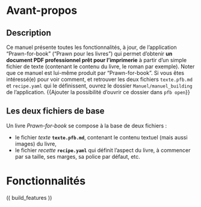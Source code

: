 # Avant-propos

## Description
Ce manuel présente toutes les fonctionnalités, à jour, de l’application “Prawn-for-book” (“Prawn pour les livres”) qui permet d’obtenir **un document PDF professionnel prêt pour l’imprimerie** à partir d’un simple fichier de texte (contenant le contenu du livre, le roman par exemple).
Noter que ce manuel est lui-même produit par “Prawn-for-book”. Si vous êtes intéressé(e) pour voir comment, et retrouver les deux fichiers `texte.pfb.md` et `recipe.yaml` qui le définissent, ouvrez le dossier `Manuel/manuel_building` de l’application.
{{Ajouter la possibilité d’ouvrir ce dossier dans `pfb open`}}

## Les deux fichiers de base
Un livre *Prawn-for-book* se compose à la base de deux fichiers :
* le fichier *texte* **`texte.pfb.md`**, contenant le contenu textuel (mais aussi images) du livre,
* le fichier *recette* **`recipe.yaml`** qui définit l’aspect du livre, à commencer par sa taille, ses marges, sa police par défaut, etc.

# Fonctionnalités
(( build_features ))

